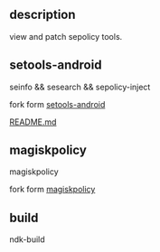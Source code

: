 ## description

view and patch sepolicy tools.

## setools-android

seinfo && sesearch && sepolicy-inject

fork form [setools-android](https://github.com/xmikos/setools-android)

[README.md](./setools-android_README.md)

## magiskpolicy

magiskpolicy

fork form [magiskpolicy](https://github.com/topjohnwu/magiskpolicy)

## build

ndk-build
